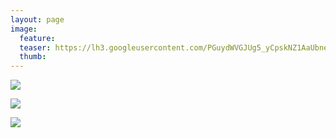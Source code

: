 ```yaml
---
layout: page
image:
  feature:
  teaser: https://lh3.googleusercontent.com/PGuydWVGJUg5_yCpskNZ1AaUbneRI5d1IRlDWGSHhzs=w245
  thumb:
---
```


[![](https://lh3.googleusercontent.com/AunU6_9BAQGu_iFuGApODkcCDjS5QRtNUjxojj9jV8A=w800)](https://lh3.googleusercontent.com/AunU6_9BAQGu_iFuGApODkcCDjS5QRtNUjxojj9jV8A=s0)

[![](https://lh3.googleusercontent.com/9lvqkTVo5jMY_f-Epm8KFXDqrx0X7q7pMgSTFA9rj4w=w800)](https://lh3.googleusercontent.com/9lvqkTVo5jMY_f-Epm8KFXDqrx0X7q7pMgSTFA9rj4w=s0)

[![](https://lh3.googleusercontent.com/KZ9VuNGhUifdtgpB62Q17E_v0hTV8l0_e3IAXB2XIIE=w800)](https://lh3.googleusercontent.com/KZ9VuNGhUifdtgpB62Q17E_v0hTV8l0_e3IAXB2XIIE=s0)
